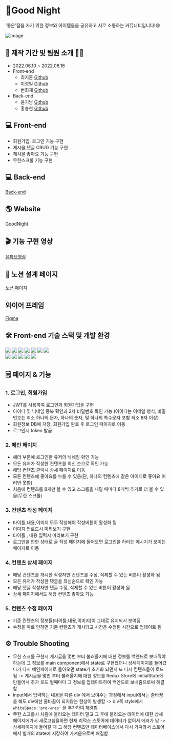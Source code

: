 # 🌙Good Night
'좋은'잠을 자기 위한 정보와 아이템들을 공유하고 서로 소통하는 커뮤니티입니다!😄

![image](https://user-images.githubusercontent.com/103625778/173978179-97200753-a3da-46cc-a297-a2f641dc41ce.png)

## 📆 제작 기간 및 팀원 소개 👨‍💻
- 2022.06.10 ~ 2022.06.16
- Front-end
	- 최지훈 [Github](https://github.com/Choiji92)
	- 이성일 [Github](https://github.com/a01040579861)
	- 변희재 [Github](https://github.com/qusgmlwo)
- Back-end
	- 윤기남 [Github](https://github.com/wea9677)
	- 홍승현 [Github](https://github.com/seunghyeon5)

## 💻 Front-end 
- 회원가입, 로그인 기능 구현
- 게시물,댓글 CRUD 기능 구현
- 게시물 좋아요 기능 구현
- 무한스크롤 기능 구현

## 💻 Back-end
[Back-end](https://github.com/seunghyeon5/Hanghae-mini)

## 🌎 Website
[GoodNight](http://choijireact.s3-website.ap-northeast-2.amazonaws.com/)

## 🎬 기능 구현 영상
[유튜브영상](https://www.youtube.com/watch?v=Fi7oqnWlLmo)

## 📝 노션 설계 페이지
[노션 페이지](https://teamsparta.notion.site/S-A-3-e2bbc99e7ce1472b8fb5a9e264f0bdbd)
## 와이어 프레임
[Figma](https://www.figma.com/file/C1gHoQyWs2VNG9WwyH2jLI/mini_project_3-team-library?node-id=0%3A1)
## 🛠 Front-end 기술 스택 및 개발 환경
<img src="https://img.shields.io/badge/html5-E34F26?style=for-the-badge&logo=html5&logoColor=white"> <img src="https://img.shields.io/badge/css-1572B6?style=for-the-badge&logo=css3&logoColor=white"> 
  <img src="https://img.shields.io/badge/javascript-F7DF1E?style=for-the-badge&logo=javascript&logoColor=black"> 
	<img src="https://img.shields.io/badge/react-61DAFB?style=for-the-badge&logo=react&logoColor=black"> 
	 <img src="https://img.shields.io/badge/Create React App-09D3AC?style=for-the-badge&logo=Create React App&logoColor=white">
	 <img src="https://img.shields.io/badge/Redux-764ABC?style=for-the-badge&logo=Redux&logoColor=white">
	  <img src="https://img.shields.io/badge/axios-2C5BB4?style=for-the-badge&logo=axios&logoColor=white">
		 <br/>
		 <img src="https://img.shields.io/badge/React Router Dom-CA4245?style=for-the-badge&logo=React Router Dom&logoColor=white">
	  <img src="https://img.shields.io/badge/styled-components-DB7093?style=for-the-badge&logo=styled-components&logoColor=white">
	 <img src="https://img.shields.io/badge/firebase-FFCA28?style=for-the-badge&logo=firebase&logoColor=white">
		 <img src="https://img.shields.io/badge/amazonaws-232F3E?style=for-the-badge&logo=amazonaws&logoColor=white">
		 <img src="https://img.shields.io/badge/github-181717?style=for-the-badge&logo=github&logoColor=white">
		
## 🗒️  페이지 & 기능
### 1. 로그인, 회원가입
- JWT를 사용하여 로그인과 회원가입을 구현
- 아이디 및 닉네임 중복 확인과 2차 비밀번호 확인 가능 (아이디는 이메일 형식, 비밀번호는 최소 하나의 문자, 하나의 숫자, 및 하나의 특수문자 포함 최소 8자 이상)
- 회원정보 DB에 저장, 회원가입 완료 후 로그인 페이지로 이동
- 로그인시 token 발급
### 2. 메인 페이지
- 헤더 부분에 로그인한 유저의 닉네임 확인 가능
- 모든 유저가 작성한 컨텐츠를 최신 순으로 확인 가능
- 해당 컨텐츠 클릭시 상세 페이지로 이동
- 모든 컨텐츠에 좋아요를 누를 수 있음(단, 하나의 컨텐츠에 같은 아이디로 좋아요 여러번 못함)
- 처음에 컨텐츠를 8개만 볼 수 있고 스크롤을 내릴 때마다 8개씩 추가로 더 볼 수 있음(무한 스크롤)
### 3. 컨텐츠 작성 페이지
- 타이틀,내용,이미지 모두 작성해야 작성버튼이 활성화 됨
- 이미지 업로드시 미리보기 구현
- 타이틀 , 내용 입력시 미리보기 구현
- 로그인을 안한 상태로 글 작성 페이지에 들어오면 로그인을 하라는 메시지가 보이는 페이지로 이동
### 4. 컨텐츠 상세 페이지
- 해당 컨텐츠를 개시한 작성자만 컨텐츠를 수정, 삭제할 수 있는 버튼이 활성화 됨
- 모든 유저가 작성한 댓글을 최신순으로 확인 가능
- 해당 댓글 작성자만 댓글 수정, 삭제할 수 있는 버튼이 활성화 됨
- 상세 페이지에서도 해당 컨텐츠 좋아요 가능
### 5. 컨텐츠 수정 페이지
- 기존 컨텐츠의 정보들(타이틀,내용,이미지)이 그대로 유지되서 보여짐
- 수정을 따로 안하면 기존 컨텐츠가 개시되고 시간은 수정된 시간으로 업데이트 됨

## ⚙️ Trouble Shooting
- 무한 스크롤 구현시 게시글을 몇번 부터 불러올지에 대한 정보를 백엔드로 보내줘야하는데 그 정보를 main component에서 state로 구현했더니 상세페이지를 들어갔다가 다시 메인페이지로 돌아오면 state가 초기화 되면서 또 다시 컨텐츠들이 로드됨 
-> 게시글을 몇번 부터 불러올지에 대한 정보를 Redux Store에 initialState에 만들어서 추가 로드 될때마다 그 정보를 업데이트하여 백엔드로 보내줌으로써 해결함
- input에서 입력하는 내용을 다른 div 에서 보여주는 과정에서 input에서는 줄바꿈을 해도 div에선 줄바꿈이 되지않는 현상이 발생함
-> div쪽 style에서 ```whiteSpace:'pre-wrap'``` 을 추가하여 해결함
- 무한 스크롤시 처음에 불러오는 데이터 말고 그 후에 불러오는 데이터에 대한 상세페이지에가서 새로고침을하면 현재 리덕스 스토어에 데이터가 없어서 에러가 남
-> 상세페이지에 들어갈 때 그 해당 컨텐츠만 데이터베이스에서 다시 가져와서 스토어에서 별개의 state에 저장하여 가져옴으로써 해결함
